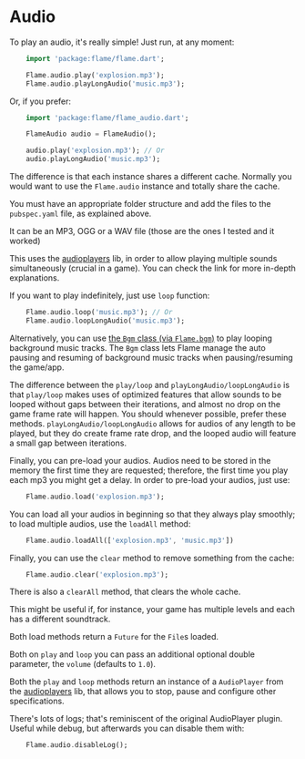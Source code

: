 # Audio

To play an audio, it's really simple! Just run, at any moment:

```dart
    import 'package:flame/flame.dart';

    Flame.audio.play('explosion.mp3');
    Flame.audio.playLongAudio('music.mp3');
```

Or, if you prefer:

```dart
    import 'package:flame/flame_audio.dart';

    FlameAudio audio = FlameAudio();

    audio.play('explosion.mp3'); // Or
    audio.playLongAudio('music.mp3');
```

The difference is that each instance shares a different cache. Normally you would want to use the `Flame.audio` instance and totally share the cache.

You must have an appropriate folder structure and add the files to the `pubspec.yaml` file, as explained above.

It can be an MP3, OGG or a WAV file (those are the ones I tested and it worked)

This uses the [audioplayers](https://github.com/luanpotter/audioplayer) lib, in order to allow playing multiple sounds simultaneously (crucial in a game). You can check the link for more in-depth explanations.

If you want to play indefinitely, just use `loop` function:

```dart
    Flame.audio.loop('music.mp3'); // Or
    Flame.audio.loopLongAudio('music.mp3');
```

Alternatively, you can use [the `Bgm` class (via `Flame.bgm`)](bgm.md) to play looping background music tracks. The `Bgm` class lets Flame manage the auto pausing and resuming of background music tracks when pausing/resuming the game/app.

The difference between the `play/loop` and `playLongAudio/loopLongAudio` is that `play/loop` makes uses of optimized features that allow sounds to be looped without gaps between their iterations, and almost no drop on the game frame rate will happen. You should whenever possible, prefer these methods. `playLongAudio/loopLongAudio` allows for audios of any length to be played, but they do create frame rate drop, and the looped audio will feature a small gap between iterations.

Finally, you can pre-load your audios. Audios need to be stored in the memory the first time they are requested; therefore, the first time you play each mp3 you might get a delay. In order to pre-load your audios, just use:

```dart
    Flame.audio.load('explosion.mp3');
```

You can load all your audios in beginning so that they always play smoothly; to load multiple audios, use the `loadAll` method:

```dart
    Flame.audio.loadAll(['explosion.mp3', 'music.mp3'])
```

Finally, you can use the `clear` method to remove something from the cache:

```dart
    Flame.audio.clear('explosion.mp3');
```

There is also a `clearAll` method, that clears the whole cache.

This might be useful if, for instance, your game has multiple levels and each has a different soundtrack.

Both load methods return a `Future` for the `File`s loaded.

Both on `play` and `loop` you can pass an additional optional double parameter, the `volume` (defaults to `1.0`).

Both the `play` and `loop` methods return an instance of a `AudioPlayer` from the [audioplayers](https://github.com/luanpotter/audioplayer) lib, that allows you to stop, pause and configure other specifications.

There's lots of logs; that's reminiscent of the original AudioPlayer plugin. Useful while debug, but afterwards you can disable them with:

```dart
    Flame.audio.disableLog();
```
